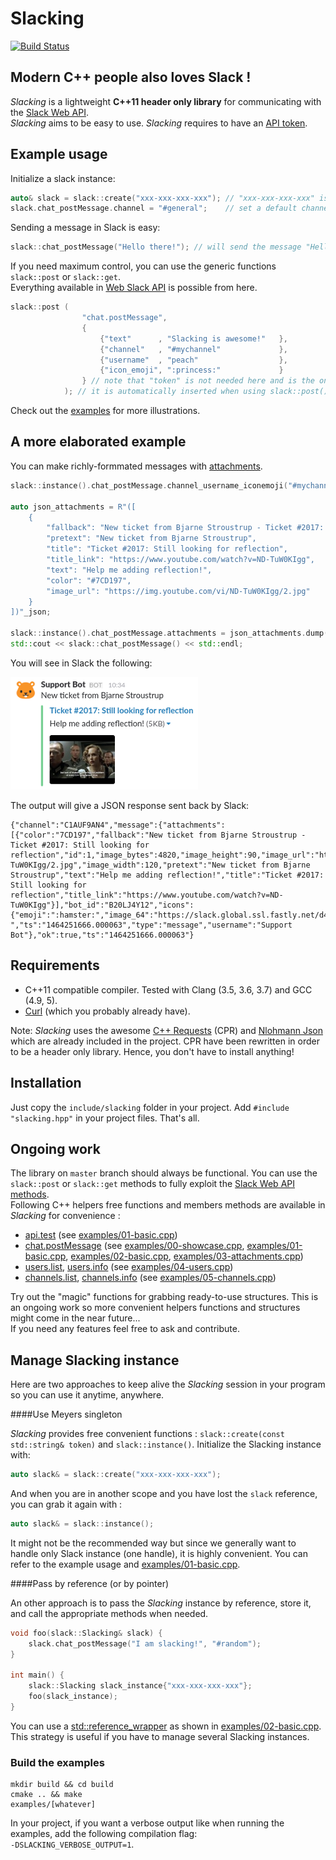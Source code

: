 Slacking  
========

[![Build Status](https://travis-ci.org/coin-au-carre/slacking.svg?branch=master)](https://travis-ci.org/coin-au-carre/slacking)

Modern C++ people also loves Slack !
------------------------------------

*Slacking* is a lightweight **C++11 header only library** for communicating with the [Slack Web API](https://api.slack.com/web).  
*Slacking* aims to be easy to use. *Slacking* requires to have an [API token](https://api.slack.com/docs/oauth-test-tokens).

Example usage
-------------

Initialize a slack instance:
```c++
auto& slack = slack::create("xxx-xxx-xxx-xxx"); // "xxx-xxx-xxx-xxx" is your Slack API token
slack.chat_postMessage.channel = "#general";    // set a default channel
```

Sending a message in Slack is easy:
```c++
slack::chat_postMessage("Hello there!"); // will send the message "Hello there!" in the channel #general with the registered token
```

If you need maximum control, you can use the generic functions `slack::post` or `slack::get`.  
Everything available in [Web Slack API](https://api.slack.com/methods) is possible from here.
```c++
slack::post (   
                "chat.postMessage",
                {
                    {"text"      , "Slacking is awesome!"   },
                    {"channel"   , "#mychannel"             },
                    {"username"  , "peach"                  },
                    {"icon_emoji", ":princess:"             }
                } // note that "token" is not needed here and is the only "registred" parameter
            ); // it is automatically inserted when using slack::post()
```

Check out the [examples](examples/) for more illustrations.  


A more elaborated example
-------------------------

You can make richly-formmated messages with [attachments](https://api.slack.com/docs/attachments).

```c++
slack::instance().chat_postMessage.channel_username_iconemoji("#mychannel", "Support Bot", ":hamster:");

auto json_attachments = R"([
    {
        "fallback": "New ticket from Bjarne Stroustrup - Ticket #2017: Still looking for reflection",
        "pretext": "New ticket from Bjarne Stroustrup",
        "title": "Ticket #2017: Still looking for reflection",
        "title_link": "https://www.youtube.com/watch?v=ND-TuW0KIgg",
        "text": "Help me adding reflection!",
        "color": "#7CD197",
        "image_url": "https://img.youtube.com/vi/ND-TuW0KIgg/2.jpg"
    }
])"_json;

slack::instance().chat_postMessage.attachments = json_attachments.dump();
std::cout << slack::chat_postMessage() << std::endl;
```

You will see in Slack the following: 
<!-- ![Slacking attachments](https://raw.githubusercontent.com/coin-au-carre/slacking/master/doc/showcase_attachments.png) -->
![Slacking attachments](doc/showcase_attachments.png?raw=true "Slacking attachments")

The output will give a JSON response sent back by Slack:
```
{"channel":"C1AUF9AN4","message":{"attachments":[{"color":"7CD197","fallback":"New ticket from Bjarne Stroustrup - Ticket #2017: Still looking for reflection","id":1,"image_bytes":4820,"image_height":90,"image_url":"https://img.youtube.com/vi/ND-TuW0KIgg/2.jpg","image_width":120,"pretext":"New ticket from Bjarne Stroustrup","text":"Help me adding reflection!","title":"Ticket #2017: Still looking for reflection","title_link":"https://www.youtube.com/watch?v=ND-TuW0KIgg"}],"bot_id":"B20LJ4Y12","icons":{"emoji":":hamster:","image_64":"https://slack.global.ssl.fastly.net/d4bf/img/emoji_2015_2/apple/1f439.png"},"subtype":"bot_message","text":" ","ts":"1464251666.000063","type":"message","username":"Support Bot"},"ok":true,"ts":"1464251666.000063"}
```

Requirements
------------

+ C++11 compatible compiler. Tested with Clang (3.5, 3.6, 3.7) and GCC (4.9, 5).
+ [Curl](https://curl.haxx.se/libcurl/) (which you probably already have).

Note: *Slacking* uses the awesome [C++ Requests](https://github.com/whoshuu/cpr) (CPR) and [Nlohmann Json](https://github.com/nlohmann/json) which are already included in the project.
CPR have been rewritten in order to be a header only library. Hence, you don't have to install anything!

Installation
------------

Just copy the `include/slacking` folder in your project. Add `#include "slacking.hpp"` in your project files. That's all.  


Ongoing work
------------

The library on `master` branch should always be functional.
You can use the `slack::post` or `slack::get` methods to fully exploit the [Slack Web API methods](https://api.slack.com/methods).  
Following C++ helpers free functions and members methods are available in *Slacking* for convenience :

+ [api.test](https://api.slack.com/methods/api.test) (see [examples/01-basic.cpp](examples/01-basic.cpp))
+ [chat.postMessage](https://api.slack.com/methods/chat.postMessage) (see [examples/00-showcase.cpp](examples/00-showcase.cpp), [examples/01-basic.cpp](examples/01-basic.cpp), [examples/02-basic.cpp](examples/02-basic.cpp), [examples/03-attachments.cpp](examples/04-attachments.cpp))
+ [users.list](https://api.slack.com/methods/users.list), [users.info](https://api.slack.com/methods/users.info) (see [examples/04-users.cpp](examples/03-users.cpp))
+ [channels.list](https://api.slack.com/methods/users.list), [channels.info](https://api.slack.com/methods/channels.info) (see [examples/05-channels.cpp](examples/05-channels.cpp))

Try out the "magic" functions for grabbing ready-to-use structures. 
This is an ongoing work so more convenient helpers functions and structures might come in the near future...  
If you need any features feel free to ask and contribute.


Manage Slacking instance
------------------------

Here are two approaches to keep alive the *Slacking* session in your program so you can use it anytime, anywhere. 

####Use Meyers singleton

*Slacking* provides free convenient functions : `slack::create(const std::string& token)` and `slack::instance()`.
Initialize the Slacking instance with:
```c++
auto slack& = slack::create("xxx-xxx-xxx-xxx");
```
And when you are in another scope and you have lost the `slack` reference, you can grab it again with :  
```c++
auto slack& = slack::instance();
```
It might not be the recommended way but since we generally want to handle only Slack instance (one handle), it is highly convenient. You can refer to the example usage and  [examples/01-basic.cpp](examples/01-basic.cpp).

####Pass by reference (or by pointer)

An other approach is to pass the *Slacking* instance by reference, store it, and call the appropriate methods when needed.

```c++
void foo(slack::Slacking& slack) {
    slack.chat_postMessage("I am slacking!", "#random");
}

int main() {
    slack::Slacking slack_instance{"xxx-xxx-xxx-xxx"};
    foo(slack_instance);
}
```

You can use a [std::reference_wrapper](http://en.cppreference.com/w/cpp/utility/functional/reference_wrapper) as shown in [examples/02-basic.cpp](examples/02-basic.cpp). This strategy is useful if you have to manage several Slacking instances.

### Build the examples

```
mkdir build && cd build
cmake .. && make
examples/[whatever]
```

In your project, if you want a verbose output like when running the examples, add the following compilation flag:  
`-DSLACKING_VERBOSE_OUTPUT=1`.

